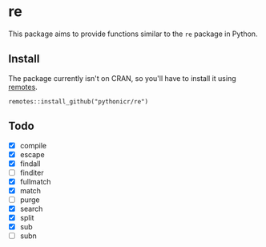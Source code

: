 # re

This package aims to provide functions similar to the `re` package in Python.

## Install

The package currently isn't on CRAN, so you'll have to install it using
[remotes](https://cran.r-project.org/package=remotes).

`remotes::install_github("pythonicr/re")`

## Todo

- [x] compile
- [x] escape
- [x] findall
- [ ] finditer
- [x] fullmatch
- [x] match
- [ ] purge
- [x] search
- [x] split
- [x] sub
- [ ] subn
